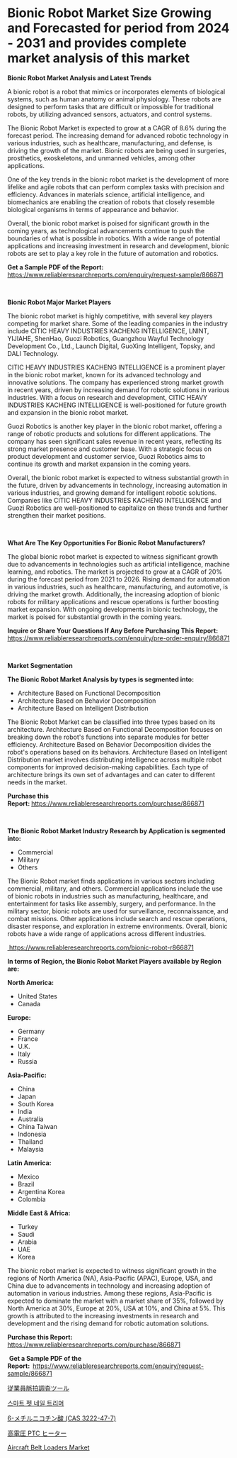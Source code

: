 <p><h1>Bionic Robot Market Size Growing and Forecasted for period from 2024 - 2031 and provides complete market analysis of this market</h1></p><p><strong>Bionic Robot Market Analysis and Latest Trends</strong></p>
<p><p>A bionic robot is a robot that mimics or incorporates elements of biological systems, such as human anatomy or animal physiology. These robots are designed to perform tasks that are difficult or impossible for traditional robots, by utilizing advanced sensors, actuators, and control systems.</p><p>The Bionic Robot Market is expected to grow at a CAGR of 8.6% during the forecast period. The increasing demand for advanced robotic technology in various industries, such as healthcare, manufacturing, and defense, is driving the growth of the market. Bionic robots are being used in surgeries, prosthetics, exoskeletons, and unmanned vehicles, among other applications.</p><p>One of the key trends in the bionic robot market is the development of more lifelike and agile robots that can perform complex tasks with precision and efficiency. Advances in materials science, artificial intelligence, and biomechanics are enabling the creation of robots that closely resemble biological organisms in terms of appearance and behavior.</p><p>Overall, the bionic robot market is poised for significant growth in the coming years, as technological advancements continue to push the boundaries of what is possible in robotics. With a wide range of potential applications and increasing investment in research and development, bionic robots are set to play a key role in the future of automation and robotics.</p></p>
<p><strong>Get a Sample PDF of the Report:&nbsp;</strong> <a href="https://www.reliableresearchreports.com/enquiry/request-sample/866871">https://www.reliableresearchreports.com/enquiry/request-sample/866871</a></p>
<p>&nbsp;</p>
<p><strong>Bionic Robot Major Market Players</strong></p>
<p><p>The bionic robot market is highly competitive, with several key players competing for market share. Some of the leading companies in the industry include CITIC HEAVY INDUSTRIES KACHENG INTELLIGENCE, LNINT, YIJIAHE, ShenHao, Guozi Robotics, Guangzhou Wayful Technology Development Co., Ltd., Launch Digital, GuoXing Intelligent, Topsky, and DALI Technology.</p><p>CITIC HEAVY INDUSTRIES KACHENG INTELLIGENCE is a prominent player in the bionic robot market, known for its advanced technology and innovative solutions. The company has experienced strong market growth in recent years, driven by increasing demand for robotic solutions in various industries. With a focus on research and development, CITIC HEAVY INDUSTRIES KACHENG INTELLIGENCE is well-positioned for future growth and expansion in the bionic robot market.</p><p>Guozi Robotics is another key player in the bionic robot market, offering a range of robotic products and solutions for different applications. The company has seen significant sales revenue in recent years, reflecting its strong market presence and customer base. With a strategic focus on product development and customer service, Guozi Robotics aims to continue its growth and market expansion in the coming years.</p><p>Overall, the bionic robot market is expected to witness substantial growth in the future, driven by advancements in technology, increasing automation in various industries, and growing demand for intelligent robotic solutions. Companies like CITIC HEAVY INDUSTRIES KACHENG INTELLIGENCE and Guozi Robotics are well-positioned to capitalize on these trends and further strengthen their market positions.</p></p>
<p>&nbsp;</p>
<p><strong>What Are The Key Opportunities For Bionic Robot Manufacturers?</strong></p>
<p><p>The global bionic robot market is expected to witness significant growth due to advancements in technologies such as artificial intelligence, machine learning, and robotics. The market is projected to grow at a CAGR of 20% during the forecast period from 2021 to 2026. Rising demand for automation in various industries, such as healthcare, manufacturing, and automotive, is driving the market growth. Additionally, the increasing adoption of bionic robots for military applications and rescue operations is further boosting market expansion. With ongoing developments in bionic technology, the market is poised for substantial growth in the coming years.</p></p>
<p><strong>Inquire or Share Your Questions If Any Before Purchasing This Report:</strong> <a href="https://www.reliableresearchreports.com/enquiry/pre-order-enquiry/866871">https://www.reliableresearchreports.com/enquiry/pre-order-enquiry/866871</a></p>
<p>&nbsp;</p>
<p><strong>Market Segmentation</strong></p>
<p><strong>The Bionic Robot Market Analysis by types is segmented into:</strong></p>
<p><ul><li>Architecture Based on Functional Decomposition</li><li>Architecture Based on Behavior Decomposition</li><li>Architecture Based on Intelligent Distribution</li></ul></p>
<p><p>The Bionic Robot Market can be classified into three types based on its architecture. Architecture Based on Functional Decomposition focuses on breaking down the robot's functions into separate modules for better efficiency. Architecture Based on Behavior Decomposition divides the robot's operations based on its behaviors. Architecture Based on Intelligent Distribution market involves distributing intelligence across multiple robot components for improved decision-making capabilities. Each type of architecture brings its own set of advantages and can cater to different needs in the market.</p></p>
<p><strong>Purchase this Report:&nbsp;</strong><a href="https://www.reliableresearchreports.com/purchase/866871">https://www.reliableresearchreports.com/purchase/866871</a></p>
<p>&nbsp;</p>
<p><strong>The Bionic Robot Market Industry Research by Application is segmented into:</strong></p>
<p><ul><li>Commercial</li><li>Military</li><li>Others</li></ul></p>
<p><p>The Bionic Robot market finds applications in various sectors including commercial, military, and others. Commercial applications include the use of bionic robots in industries such as manufacturing, healthcare, and entertainment for tasks like assembly, surgery, and performance. In the military sector, bionic robots are used for surveillance, reconnaissance, and combat missions. Other applications include search and rescue operations, disaster response, and exploration in extreme environments. Overall, bionic robots have a wide range of applications across different industries.</p></p>
<p><a href="https://www.reliableresearchreports.com/bionic-robot-r866871">&nbsp;https://www.reliableresearchreports.com/bionic-robot-r866871</a></p>
<p><strong>In terms of Region, the Bionic Robot Market Players available by Region are:</strong></p>
<p>
    <p> <strong> North America: </strong>
        <ul>
            <li>United States</li>
            <li>Canada</li>
        </ul>
        </p> 
    <p> <strong> Europe: </strong>
        <ul>
            <li>Germany</li>
            <li>France</li>
            <li>U.K.</li>
            <li>Italy</li>
            <li>Russia</li>
        </ul>
        </p> 
    <p> <strong> Asia-Pacific: </strong>
        <ul>
            <li>China</li>
            <li>Japan</li>
            <li>South Korea</li>
            <li>India</li>
            <li>Australia</li>
            <li>China Taiwan</li>
            <li>Indonesia</li>
            <li>Thailand</li>
            <li>Malaysia</li>
        </ul>
        </p> 
    <p> <strong> Latin America: </strong>
        <ul>
            <li>Mexico</li>
            <li>Brazil</li>
            <li>Argentina Korea</li>
            <li>Colombia</li>
        </ul>
        </p> 
    <p> <strong> Middle East & Africa: </strong>
        <ul>
            <li>Turkey</li>
            <li>Saudi</li>
            <li>Arabia</li>
            <li>UAE</li>
            <li>Korea</li>
        </ul>
    </p>
    </p>
<p><p>The bionic robot market is expected to witness significant growth in the regions of North America (NA), Asia-Pacific (APAC), Europe, USA, and China due to advancements in technology and increasing adoption of automation in various industries. Among these regions, Asia-Pacific is expected to dominate the market with a market share of 35%, followed by North America at 30%, Europe at 20%, USA at 10%, and China at 5%. This growth is attributed to the increasing investments in research and development and the rising demand for robotic automation solutions.</p></p>
<p><strong>Purchase this Report: </strong><a href="https://www.reliableresearchreports.com/purchase/866871">https://www.reliableresearchreports.com/purchase/866871</a></p>
<p>&nbsp;<strong>Get a Sample PDF of the Report:&nbsp;&nbsp;</strong><a href="https://www.reliableresearchreports.com/enquiry/request-sample/866871">https://www.reliableresearchreports.com/enquiry/request-sample/866871</a></p>
<p><strong></strong></p>
<p><p><a href="https://medium.com/@alexsania91/%E3%82%B0%E3%83%AD%E3%83%BC%E3%83%90%E3%83%AB%E5%BE%93%E6%A5%AD%E5%93%A1%E3%83%91%E3%83%AB%E3%82%B9%E8%AA%BF%E6%9F%BB%E3%83%84%E3%83%BC%E3%83%AB%E5%B8%82%E5%A0%B4-%E8%A3%BD%E5%93%81%E3%82%BF%E3%82%A4%E3%83%97-%E3%82%AF%E3%83%A9%E3%82%A6%E3%83%89%E3%83%99%E3%83%BC%E3%82%B9-%E3%82%AA%E3%83%B3%E3%83%97%E3%83%AC%E3%83%9F%E3%82%B9-%E3%82%A8%E3%83%B3%E3%83%89%E3%83%A6%E3%83%BC%E3%82%B6%E3%83%BC-%E3%81%8A%E3%82%88%E3%81%B3%E5%9C%B0%E5%9F%9F%E3%81%AB%E7%84%A6%E7%82%B9%E3%82%92%E5%BD%93%E3%81%A6%E3%81%9F%E5%88%86%E6%9E%90%E3%81%A8%E4%BA%88%E6%B8%AC-2024%E5%B9%B4-2031%E5%B9%B4-db5a442e8d3f">従業員脈拍調査ツール</a></p><p><a href="https://github.com/PercyHagernes9778/Market-Research-Report-List-2/blob/main/5496072167368.md">스마트 펫 네일 트리머</a></p><p><a href="https://medium.com/@fmuztlfb10/%E3%82%B0%E3%83%AD%E3%83%BC%E3%83%90%E3%83%AB6-%E3%83%A1%E3%83%81%E3%83%AB%E3%83%8B%E3%82%B3%E3%83%81%E3%83%B3%E9%85%B8-cas-3222-47-7-%E7%94%A3%E6%A5%AD-%E3%82%BF%E3%82%A4%E3%83%97-%E3%82%A2%E3%83%97%E3%83%AA%E3%82%B1%E3%83%BC%E3%82%B7%E3%83%A7%E3%83%B3-%E5%B8%82%E5%A0%B4%E3%83%97%E3%83%AC%E3%83%BC%E3%83%A4%E3%83%BC-%E5%9C%B0%E5%9F%9F%E6%88%90%E9%95%B7%E5%88%86%E6%9E%90-%E3%81%8A%E3%82%88%E3%81%B3%E5%B0%86%E6%9D%A5%E3%82%B7%E3%83%8A%E3%83%AA%E3%82%AA-2024-2031-9dc5802f408d">6-メチルニコチン酸 (CAS 3222-47-7)</a></p><p><a href="https://github.com/CarlieShields/Market-Research-Report-List-1/blob/main/2018547156485.md">高電圧 PTC ヒーター</a></p><p><a href="https://github.com/luckyshygirl/Market-Research-Report-List-5/blob/main/aircraft-belt-loaders-market.md">Aircraft Belt Loaders Market</a></p></p>
